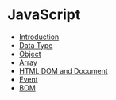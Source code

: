 JavaScript
===

- [Introduction](/JavaScript/Introduction.md)
- [Data Type](/JavaScript/Data-Type.md)
- [Object](/JavaScript/Object.md)
- [Array](/JavaScript/Array.md)
- [HTML DOM and Document](/JavaScript/HTML-DOM-and-Document.md)
- [Event](/JavaScript/Event.md)
- [BOM](/JavaScript/BOM.md)
